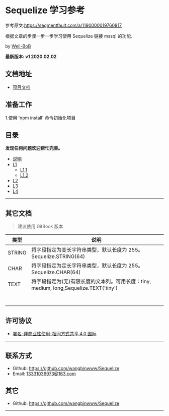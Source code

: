 # Sequelize 学习参考

参考原文:https://segmentfault.com/a/1190000019760817

根据文章的步骤一步一步学习使用 Sequelize 链接 mssql 的功能.

by [Well-BoB](https://github.com/wangbinwww/Sequelize)

**最新版本: v1 2020.02.02**

## 文档地址

- [项目文档](https://github.com/wangbinwww/Sequelize)

## 准备工作

1.使用 'npm install' 命令初始化项目

## 目录

**发现任何问题欢迎帮忙完善。**

- [说明](README.md)
- [L1](README.md)
  - [L1.1 ](README.md)
  - [L1.2 ](README.md)
- [L2](README.md)
- [L3](README.md)
- [L4](README.md)

---

## 其它文档

> 建议使用 GitBook 版本

| 类型        | 说明                                                               |
| ----------- | ------------------------------------------------------------------ |
| STRING | 将字段指定为变长字符串类型，默认长度为 255。Sequelize.STRING(64)|
| CHAR  | 将字段指定为定长字符串类型，默认长度为 255。Sequelize.CHAR(64) |
|TEXT|将字段指定为(无)有限长度的文本列。可用长度：tiny, medium, long,Sequelize.TEXT('tiny')|
|||
|||
|||
|||
|||
|||
|||

## 许可协议

- [署名-非商业性使用-相同方式共享 4.0 国际](https://creativecommons.org/licenses/by-nc-sa/4.0/legalcode.zh-Hans)

---

## 联系方式

- Github: <https://github.com/wangbinwww/Sequelize>
- Email: [13331036973@163.com](mailto:github#mcxiaoke.com)

## 其它

- Github: <https://github.com/wangbinwww/Sequelize>

---
